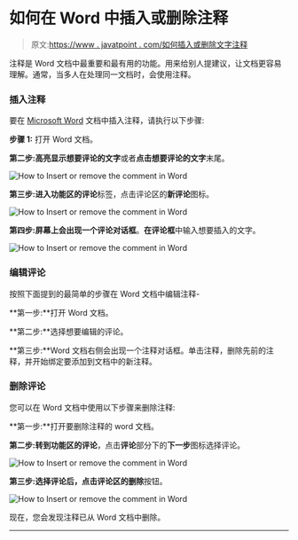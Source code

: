 # 如何在 Word 中插入或删除注释

> 原文:[https://www . javatpoint . com/如何插入或删除文字注释](https://www.javatpoint.com/how-to-insert-or-remove-the-comment-in-word)

注释是 Word 文档中最重要和最有用的功能。用来给别人提建议，让文档更容易理解。通常，当多人在处理同一文档时，会使用注释。

### 插入注释

要在 [Microsoft Word](https://www.javatpoint.com/ms-word-tutorial) 文档中插入注释，请执行以下步骤:

**步骤 1:** 打开 Word 文档。

**第二步:高亮显示想要评论的文字**或者**点击想要评论的文字**末尾。

![How to Insert or remove the comment in Word](../Images/3bab3fe703a1f113f74b6481838239ce.png)

**第三步:**进入功能区的**评论**标签，点击评论区的**新评论**图标。

![How to Insert or remove the comment in Word](../Images/320094af8753933944ca41b75ca5ac06.png)

**第四步:**屏幕上会出现一个**评论对话框**。**在评论框**中输入想要插入的文字。

![How to Insert or remove the comment in Word](../Images/cf752ab072878c28552a690e2b479129.png)

### 编辑评论

按照下面提到的最简单的步骤在 Word 文档中编辑注释-

**第一步:**打开 Word 文档。

**第二步:**选择想要编辑的评论。

**第三步:**Word 文档右侧会出现一个注释对话框。单击注释，删除先前的注释，并开始绑定要添加到文档中的新注释。

### 删除评论

您可以在 Word 文档中使用以下步骤来删除注释:

**第一步:**打开要删除注释的 word 文档。

**第二步:**转到功能区的**评论**，点击**评论**部分下的**下一步**图标选择评论。

![How to Insert or remove the comment in Word](../Images/4b84561c0ca9158fa39c90ffb960f089.png)

**第三步:**选择评论后，点击评论区的**删除**按钮。

![How to Insert or remove the comment in Word](../Images/f088e4371ef61ab2e9132bb8754c8d4a.png)

现在，您会发现注释已从 Word 文档中删除。

* * *